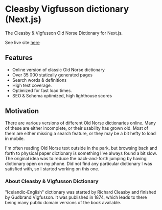 # Cleasby Vigfusson dictionary (Next.js)

The Cleasby &amp; Vigfusson Old Norse Dictionary for Next.js.

See live site [here](https://cleasby-vigfusson-dictionary.vercel.app/)

## Features

- Online version of classic Old Norse dictionary
- Over 35 000 statically generated pages
- Search words & definitions
- High test coverage.
- Optimized for fast load times.
- SEO & Schema optimized, high lighthouse scores

## Motivation

There are various versions of different Old Norse dictionaries online. Many of these are either incomplete, or their usability has grown old. Most of them are either missing a search feature, or they may be a bit hefty to load in mobile.

I'm often reading Old Norse text outside in the park, but browsing back and forth to physical paper dictionary is something I've always found a bit slow. The original idea was to reduce the back-and-forth jumping by having dictionary open on my phone. Did not find any particular dictionary I was satisfied with, so I started working on this one.

### About Cleasby & Vigfusson Dictionary

"Icelandic-English" dictionary was started by Richard Cleasby and finished by Gudbrand Vigfusson. It was published in 1874, which leads to there being many public domain versions of the book available.
